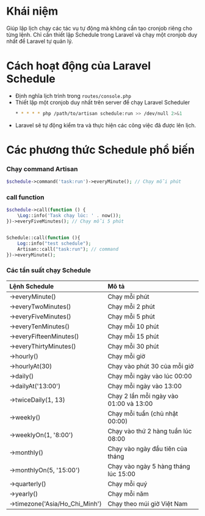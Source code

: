 # Khái niệm

Giúp lập lịch chạy các tác vụ tự động mà không cần tạo cronjob riêng cho từng lệnh. Chỉ cần thiết lập Schedule trong Laravel và chạy một cronjob duy nhất để Laravel tự quản lý.

# Cách hoạt động của Laravel Schedule

- Định nghĩa lịch trình trong `routes/console.php`
- Thiết lập một cronjob duy nhất trên server để chạy Laravel Scheduler
  ```sh
  * * * * * php /path/to/artisan schedule:run >> /dev/null 2>&1
  ```
- Laravel sẽ tự động kiểm tra và thực hiện các công việc đã được lên lịch.

# Các phương thức Schedule phổ biến

### Chạy command Artisan

```php
$schedule->command('task:run')->everyMinute(); // Chạy mỗi phút
```

### call function

```php
$schedule->call(function () {
    \Log::info('Task chạy lúc: ' . now());
})->everyFiveMinutes(); // Chạy mỗi 5 phút


Schedule::call(function (){
    Log::info("test schedule");
    Artisan::call("task:run"); // command
})->everyMinute();
```

### Các tần suất chạy Schedule

| Lệnh Schedule                  | Mô tả                                  |
| :----------------------------- | :------------------------------------- |
| ->everyMinute()                | Chạy mỗi phút                          |
| ->everyTwoMinutes()            | Chạy mỗi 2 phút                        |
| ->everyFiveMinutes()           | Chạy mỗi 5 phút                        |
| ->everyTenMinutes()            | Chạy mỗi 10 phút                       |
| ->everyFifteenMinutes()        | Chạy mỗi 15 phút                       |
| ->everyThirtyMinutes()         | Chạy mỗi 30 phút                       |
| ->hourly()                     | Chạy mỗi giờ                           |
| ->hourlyAt(30)                 | Chạy vào phút 30 của mỗi giờ           |
| ->daily()                      | Chạy mỗi ngày vào lúc 00:00            |
| ->dailyAt('13:00')             | Chạy mỗi ngày vào 13:00                |
| ->twiceDaily(1, 13)            | Chạy 2 lần mỗi ngày vào 01:00 và 13:00 |
| ->weekly()                     | Chạy mỗi tuần (chủ nhật 00:00)         |
| ->weeklyOn(1, '8:00')          | Chạy vào thứ 2 hàng tuần lúc 08:00     |
| ->monthly()                    | Chạy vào ngày đầu tiên của tháng       |
| ->monthlyOn(5, '15:00')        | Chạy vào ngày 5 hàng tháng lúc 15:00   |
| ->quarterly()                  | Chạy mỗi quý                           |
| ->yearly()                     | Chạy mỗi năm                           |
| ->timezone('Asia/Ho_Chi_Minh') | Chạy theo múi giờ Việt Nam             |
